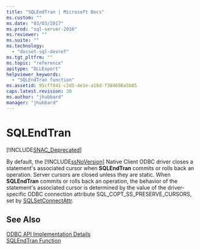 ```yaml
---
title: "SQLEndTran | Microsoft Docs"
ms.custom: ""
ms.date: "03/03/2017"
ms.prod: "sql-server-2016"
ms.reviewer: ""
ms.suite: ""
ms.technology: 
  - "docset-sql-devref"
ms.tgt_pltfrm: ""
ms.topic: "reference"
apitype: "DLLExport"
helpviewer_keywords: 
  - "SQLEndTran function"
ms.assetid: 95cff841-c2d5-4e1e-a18d-f3d4696a5b85
caps.latest.revision: 30
ms.author: "jhubbard"
manager: "jhubbard"
---
```

# SQLEndTran
[!INCLUDE[SNAC_Deprecated](../../relational-databases/extended-stored-procedures-reference/includes/snac-deprecated.md)]

  By default, the [!INCLUDE[ssNoVersion](../../advanced-analytics/r-services/includes/ssnoversion-md.md)] Native Client ODBC driver closes a statement's associated cursor when **SQLEndTran** commits or rolls back an operation. Server cursors are closed unless they are static. When **SQLEndTran** commits or rolls back an operation, the behavior of the statement's associated cursor is determined by the value of the driver-specific ODBC connection attribute SQL_COPT_SS_PRESERVE_CURSORS, set by [SQLSetConnectAttr](../../relational-databases/extended-stored-procedures-reference/sqlsetconnectattr.md).  
  
## See Also  
 [ODBC API Implementation Details](../../relational-databases/extended-stored-procedures-reference/odbc-api-implementation-details.md)   
 [SQLEndTran Function](http://go.microsoft.com/fwlink/?LinkId=59342)  
  
  